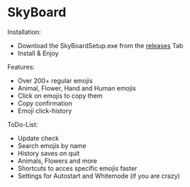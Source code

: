 # SkyBoard

Installation:
- Download the SkyBoardSetup.exe from the [releases](https://github.com/SkyExit/SkyBoard/releases) Tab
- Install & Enjoy

Features:
- Over 200+ regular emojis
- Animal, Flower, Hand and Human emojis
- Click on emojis to copy them
- Copy confirmation
- Emoji click-history

ToDo-List:
- Update check
- Search emojis by name
- History saves on quit
- Animals, Flowers and more
- Shortcuts to acces specific emojis faster
- Settings for Autostart and Whitemode (if you are crazy)
